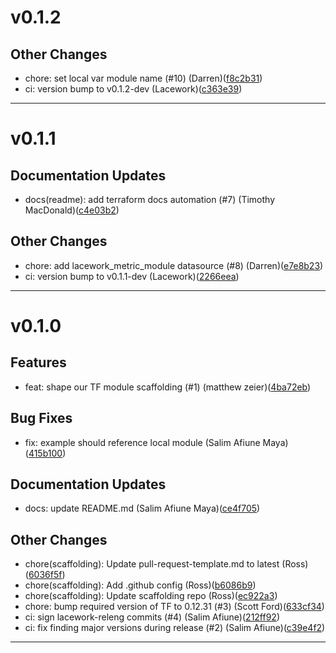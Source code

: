 # v0.1.2

## Other Changes
* chore: set local var module name (#10) (Darren)([f8c2b31](https://github.com/lacework/terraform-kubernetes-admission-controller/commit/f8c2b31171ee64e29d617e96a9c65c6bbe57d336))
* ci: version bump to v0.1.2-dev (Lacework)([c363e39](https://github.com/lacework/terraform-kubernetes-admission-controller/commit/c363e3965ba6b2d37f3dc3da9c52594e803bd0b4))
---
# v0.1.1

## Documentation Updates
* docs(readme): add terraform docs automation (#7) (Timothy MacDonald)([c4e03b2](https://github.com/lacework/terraform-kubernetes-admission-controller/commit/c4e03b2ab99693a66352cf9d57f1b64b938b48d2))
## Other Changes
* chore: add lacework_metric_module datasource (#8) (Darren)([e7e8b23](https://github.com/lacework/terraform-kubernetes-admission-controller/commit/e7e8b2319762f4262a588bbab184f57d1504ef82))
* ci: version bump to v0.1.1-dev (Lacework)([2266eea](https://github.com/lacework/terraform-kubernetes-admission-controller/commit/2266eeaab8b2adf13e011925a457d781a5b088c3))
---
# v0.1.0

## Features
* feat: shape our TF module scaffolding (#1) (matthew zeier)([4ba72eb](https://github.com/lacework/terraform-kubernetes-admission-controller/commit/4ba72eb357cec8d3e433964045bfd2149b832140))
## Bug Fixes
* fix: example should reference local module (Salim Afiune Maya)([415b100](https://github.com/lacework/terraform-kubernetes-admission-controller/commit/415b100500c68915e64b9ef6ad3de51d677d4d4a))
## Documentation Updates
* docs: update README.md (Salim Afiune Maya)([ce4f705](https://github.com/lacework/terraform-kubernetes-admission-controller/commit/ce4f70561b24bb12fed00143210107431da22385))
## Other Changes
* chore(scaffolding): Update pull-request-template.md to latest (Ross)([6036f5f](https://github.com/lacework/terraform-kubernetes-admission-controller/commit/6036f5faf0dce834cfd0931f3905812a28bc5183))
* chore(scaffolding): Add .github config (Ross)([b6086b9](https://github.com/lacework/terraform-kubernetes-admission-controller/commit/b6086b9461b18db0b3e47b0556c1aa65d79c790d))
* chore(scaffolding): Update scaffolding repo (Ross)([ec922a3](https://github.com/lacework/terraform-kubernetes-admission-controller/commit/ec922a3bcfd405a380ed2903f6a388f3c1b4c8c2))
* chore: bump required version of TF to 0.12.31 (#3) (Scott Ford)([633cf34](https://github.com/lacework/terraform-kubernetes-admission-controller/commit/633cf3427b71dff3e36c23e975bbad44678cb341))
* ci: sign lacework-releng commits (#4) (Salim Afiune)([212ff92](https://github.com/lacework/terraform-kubernetes-admission-controller/commit/212ff9289199f5315e001969ce8b4c30d810b90d))
* ci: fix finding major versions during release (#2) (Salim Afiune)([c39e4f2](https://github.com/lacework/terraform-kubernetes-admission-controller/commit/c39e4f2469bb840375357b84759efecc8b9d1bd9))
---
